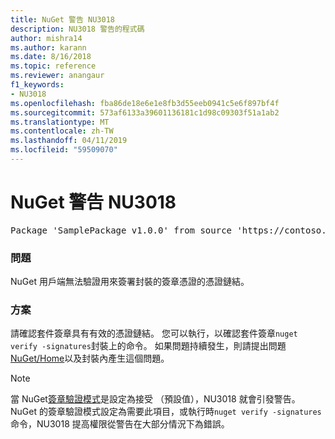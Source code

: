 ```yaml
---
title: NuGet 警告 NU3018
description: NU3018 警告的程式碼
author: mishra14
ms.author: karann
ms.date: 8/16/2018
ms.topic: reference
ms.reviewer: anangaur
f1_keywords:
- NU3018
ms.openlocfilehash: fba86de18e6e1e8fb3d55eeb0941c5e6f897bf4f
ms.sourcegitcommit: 573af6133a39601136181c1d98c09303f51a1ab2
ms.translationtype: MT
ms.contentlocale: zh-TW
ms.lasthandoff: 04/11/2019
ms.locfileid: "59509070"
---
```

# <a name="nuget-warning-nu3018"></a>NuGet 警告 NU3018

<pre>Package 'SamplePackage v1.0.0' from source 'https://contoso.com/index.json': The primary signature found a chain building issue: A certificate chain processed, but terminated in a root certificate which is not trusted by the trust provider.</pre>

### <a name="issue"></a>問題

NuGet 用戶端無法驗證用來簽署封裝的簽章憑證的憑證鏈結。


### <a name="solution"></a>方案

請確認套件簽章具有有效的憑證鏈結。 您可以執行，以確認套件簽章`nuget verify -signatures`封裝上的命令。 如果問題持續發生，則請提出問題[NuGet/Home](https://github.com/NuGet/Home/issues)以及封裝內產生這個問題。


> [!Note]
> 當 NuGet[簽章驗證模式](https://docs.microsoft.com/en-us/nuget/consume-packages/installing-signed-packages#configure-package-signature-requirements)是設定為接受 （預設值），NU3018 就會引發警告。 NuGet 的簽章驗證模式設定為需要此項目，或執行時`nuget verify -signatures`命令，NU3018 提高權限從警告在大部分情況下為錯誤。 